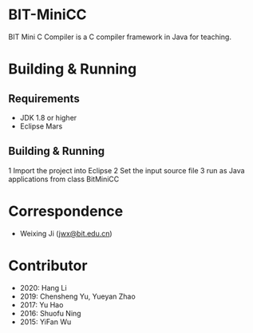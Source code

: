 # BIT-MiniCC
BIT Mini C Compiler is a C compiler framework in Java for teaching.

# Building & Running
## Requirements
* JDK 1.8 or higher
* Eclipse Mars

## Building & Running
1 Import the project into Eclipse
2 Set the input source file
3 run as Java applications from class BitMiniCC

# Correspondence
* Weixing Ji (jwx@bit.edu.cn) 

# Contributor
* 2020: Hang Li
* 2019: Chensheng Yu, Yueyan Zhao
* 2017: Yu Hao
* 2016: Shuofu Ning
* 2015: YiFan Wu
